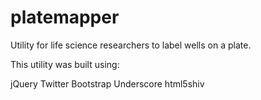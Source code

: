 platemapper
===========

Utility for life science researchers to label wells on a plate.

This utility was built using:

jQuery
Twitter Bootstrap
Underscore
html5shiv
